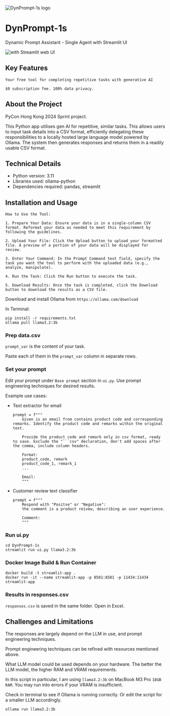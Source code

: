 ![DynPrompt-1s logo](static/logo.png)

# DynPrompt-1s

Dynamic Prompt Assistant - Single Agent with Streamlit UI 

![with Streamlit web UI](static/dynp-st.png)

## Key Features

``Your free tool for completing repetitive tasks with generative AI``

``$0 subscription fee. 100% data privacy.``

## About the Project

PyCon Hong Kong 2024 Sprint project. 

This Python app utilises gen AI for repetitive, similar tasks. This allows users to input task details into a CSV format, efficiently delegating these responsibilities to a locally hosted large language model powered by Ollama. The system then generates responses and returns them in a readily usable CSV format.

## Technical Details

- Python version: 3.11
- Libraries used: ollama-python
- Dependencies required: pandas, streamlit 

## Installation and Usage

```
How to Use the Tool:

1. Prepare Your Data: Ensure your data is in a single-column CSV format. Reformat your data as needed to meet this requirement by following the guidelines.

2. Upload Your File: Click the Upload button to upload your formatted file. A preview of a portion of your data will be displayed for review.

3. Enter Your Command: In the Prompt Command text field, specify the task you want the tool to perform with the uploaded data (e.g., analyze, manipulate).

4. Run the Task: Click the Run button to execute the task.

5. Download Results: Once the task is completed, click the Download button to download the results as a CSV file.
```

Download and install Ollama from ``https://ollama.com/download`` 

In Terminal: 

```
pip install -r requirements.txt
ollama pull llama3.2:3b
```

### Prep data.csv

``prompt_var`` is the content of your task. 

Paste each of them in the ``prompt_var`` column in separate rows. 

### Set your prompt 

Edit your prompt under ``Base prompt`` section in ``ui.py``. Use prompt engineering techniques for desired results. 

Example use cases: 

- Text extractor for email
    ```
    prompt = f"""
        Given is an email from contains product code and corresponding remarks. Identify the product code and remarks within the original text. 
        
        Provide the product code and remark only in csv format, ready to save. Exclude the "```csv" declaration, don't add spaces after the comma, include column headers.

        Format:
        product_code, remark
        product_code_1, remark_1
        ...
        
        Email:
        """
    ```

- Customer review text classifier 
    ```
    prompt = f"""
        Respond with "Positve" or "Negative": 
        the comment is a product reivew, describing an user experience. 

        Comment:
        """
    ```

### Run ui.py

```
cd DynPrompt-1s
streamlit run ui.py llama3.2:3b
```

### Docker Image Build & Run Container
```
docker build -t streamlit-app .
docker run -it --name streamlit-app -p 8501:8501 -p 11434:11434 streamlit-app
```

### Results in responses.csv 

``responses.csv`` is saved in the same folder. Open in Excel. 

## Challenges and Limitations

The responses are largely depend on the LLM in use, and prompt engineering techniques. 

Prompt engineering techniques can be refined with resources mentioned above. 

What LLM model could be used depends on your hardware. The better the LLM model, the higher RAM and VRAM requirements. 

In this script in particular, I am using ``llama3.2:3b`` on MacBook M3 Pro ``18GB RAM``. You may run into errors if your VRAM is insufficient. 

Check in terminal to see if Ollama is running correctly. Or edit the script for a smaller LLM accordingly. 

```
ollama run llama3.2:3b
```
